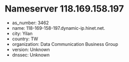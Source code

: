 # Nameserver 118.169.158.197

* as_number: 3462
* name: 118-169-158-197.dynamic-ip.hinet.net.
* city: Yilan
* country: TW
* organization: Data Communication Business Group
* version: Unknown
* dnssec: Unknown

